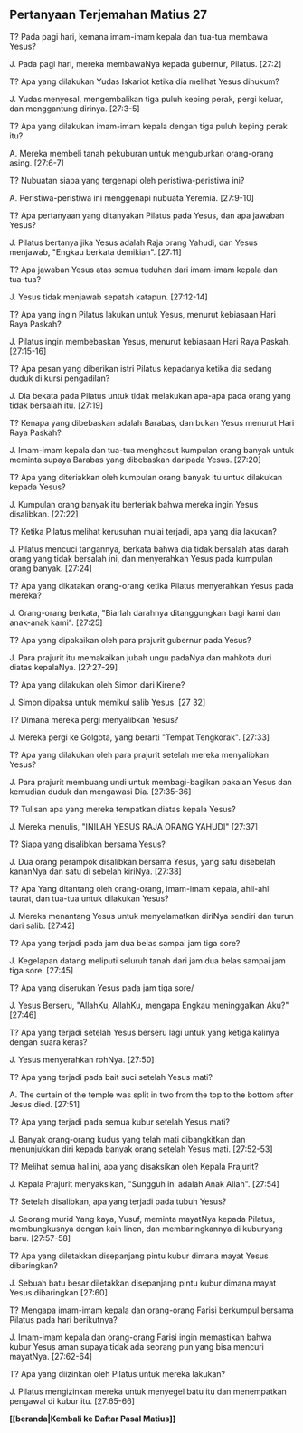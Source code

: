 ﻿## Pertanyaan Terjemahan Matius 27 ##

T? Pada pagi hari, kemana imam-imam kepala dan tua-tua membawa Yesus?

J. Pada pagi hari, mereka membawaNya kepada gubernur, Pilatus. [27:2]

T? Apa yang dilakukan Yudas Iskariot ketika dia melihat Yesus dihukum?

J. Yudas menyesal, mengembalikan tiga puluh keping perak, pergi keluar, dan menggantung dirinya. [27:3-5]

T? Apa yang dilakukan imam-imam kepala dengan tiga puluh keping perak itu?

A. Mereka membeli tanah pekuburan untuk menguburkan orang-orang asing. [27:6-7]

T? Nubuatan siapa yang tergenapi oleh peristiwa-peristiwa ini?

A. Peristiwa-peristiwa ini menggenapi nubuata Yeremia. [27:9-10]

T? Apa pertanyaan yang ditanyakan Pilatus pada Yesus, dan apa jawaban Yesus?

J. Pilatus bertanya jika Yesus adalah Raja orang Yahudi, dan Yesus menjawab, "Engkau berkata demikian". [27:11]

T? Apa jawaban Yesus atas semua tuduhan dari imam-imam kepala dan tua-tua?

J. Yesus tidak menjawab sepatah katapun. [27:12-14]

T? Apa yang ingin Pilatus lakukan untuk Yesus, menurut kebiasaan Hari Raya Paskah?

J. Pilatus ingin membebaskan Yesus, menurut kebiasaan Hari Raya Paskah. [27:15-16]

T? Apa pesan yang diberikan istri Pilatus kepadanya ketika dia sedang duduk di kursi pengadilan?

J. Dia bekata pada Pilatus untuk tidak melakukan apa-apa pada orang yang tidak bersalah itu. [27:19]

T? Kenapa yang dibebaskan adalah Barabas, dan bukan Yesus menurut Hari Raya Paskah?

J. Imam-imam kepala dan tua-tua menghasut kumpulan orang banyak untuk meminta supaya Barabas yang dibebaskan daripada Yesus. [27:20]

T? Apa yang diteriakkan oleh kumpulan orang banyak itu untuk dilakukan kepada Yesus?

J. Kumpulan orang banyak itu berteriak bahwa mereka ingin Yesus disalibkan. [27:22]

T? Ketika Pilatus melihat kerusuhan mulai terjadi, apa yang dia lakukan?

J. Pilatus mencuci tangannya, berkata bahwa dia tidak bersalah atas darah orang yang tidak bersalah ini, dan menyerahkan Yesus pada kumpulan orang banyak. [27:24]

T? Apa yang dikatakan orang-orang ketika Pilatus menyerahkan Yesus pada mereka?

J. Orang-orang berkata, "Biarlah darahnya ditanggungkan bagi kami dan anak-anak kami". [27:25]

T? Apa yang dipakaikan oleh para prajurit gubernur pada Yesus?

J. Para prajurit itu memakaikan jubah ungu padaNya dan mahkota duri diatas kepalaNya. [27:27-29]

T? Apa yang dilakukan oleh Simon dari Kirene?

J. Simon dipaksa untuk memikul salib Yesus. [27 32]

T? Dimana mereka pergi menyalibkan Yesus?

J. Mereka pergi ke Golgota, yang berarti "Tempat Tengkorak". [27:33]

T? Apa yang dilakukan oleh para prajurit setelah mereka menyalibkan Yesus?

J. Para prajurit membuang undi untuk membagi-bagikan pakaian Yesus dan kemudian duduk dan mengawasi Dia. [27:35-36]

T? Tulisan apa yang mereka tempatkan diatas kepala Yesus?

J. Mereka menulis, "INILAH YESUS RAJA ORANG YAHUDI" [27:37]

T? Siapa yang disalibkan bersama Yesus?

J. Dua orang perampok disalibkan bersama Yesus, yang satu disebelah kananNya dan satu di sebelah kiriNya. [27:38]

T? Apa Yang ditantang oleh orang-orang, imam-imam kepala, ahli-ahli taurat, dan tua-tua untuk dilakukan Yesus?

J. Mereka menantang Yesus untuk menyelamatkan diriNya sendiri dan turun dari salib. [27:42]

T? Apa yang terjadi pada jam dua belas sampai jam tiga sore?

J. Kegelapan datang meliputi seluruh tanah dari jam dua belas sampai jam tiga sore. [27:45]

T? Apa yang diserukan Yesus pada jam tiga sore/

J. Yesus Berseru, "AllahKu, AllahKu, mengapa Engkau meninggalkan Aku?" [27:46]

T? Apa yang terjadi setelah Yesus berseru lagi untuk yang ketiga kalinya dengan suara keras?

J. Yesus menyerahkan rohNya. [27:50]

T? Apa yang terjadi pada bait suci setelah Yesus mati?

A. The curtain of the temple was split in two from the top to the bottom after Jesus died. [27:51]

T? Apa yang terjadi pada semua kubur setelah Yesus mati?

J. Banyak orang-orang kudus yang telah mati dibangkitkan dan menunjukkan diri kepada banyak orang setelah Yesus mati. [27:52-53]

T? Melihat semua hal ini, apa yang disaksikan oleh Kepala Prajurit?

J. Kepala Prajurit menyaksikan, "Sungguh ini adalah Anak Allah". [27:54]

T? Setelah disalibkan, apa yang terjadi pada tubuh Yesus?

J. Seorang murid Yang kaya, Yusuf, meminta mayatNya kepada Pilatus, membungkusnya dengan kain linen, dan membaringkannya di kuburyang baru. [27:57-58]

T? Apa yang diletakkan disepanjang pintu kubur dimana mayat Yesus dibaringkan?

J. Sebuah batu besar diletakkan disepanjang pintu kubur dimana mayat Yesus dibaringkan [27:60]

T? Mengapa imam-imam kepala dan orang-orang Farisi berkumpul bersama Pilatus pada hari berikutnya?

J. Imam-imam kepala dan orang-orang Farisi ingin memastikan bahwa kubur Yesus aman supaya tidak ada seorang pun yang bisa mencuri mayatNya. [27:62-64]

T? Apa yang diizinkan oleh Pilatus untuk mereka lakukan?

J. Pilatus mengizinkan mereka untuk menyegel batu itu dan menempatkan pengawal di kubur itu. [27:65-66]

__[[beranda|Kembali ke Daftar Pasal Matius]]__

